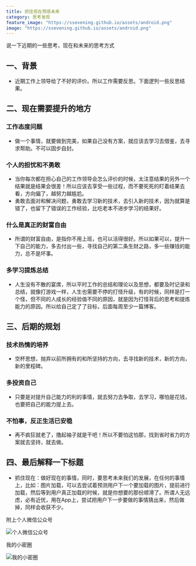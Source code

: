 ```yaml
---
title: 抓住现在预感未来
category: 思考发现
feature_image: "https://ssevening.github.io/assets/android.png"
image: "https://ssevening.github.io/assets/android.png"
---
```


说一下近期的一些思考，现在和未来的思考方式

<!-- more -->


## 一、背景
* 近期工作上领导给了不好的评价。所以工作需要反思。下面逻列一些反思结果。

## 二、现在需要提升的地方
### 工作态度问题
* 做一个事情，就要做到完美，如果自己没有方案，就应该去学习去借鉴，去寻求帮助。不可以固步自封。

### 个人的担忧和不勇敢
* 当你每次都在担心自己的工作领导会怎么评价的时候，太注意结果的另外一个结果就是结果会很差！所以应该去享受一些过程，而不要死死的盯着结果去看，方向偏了，越努力越尴尬。
* 勇敢去面对和解决问题，勇敢去学习新的技术，去引入新的技术，因为就算是错了，也留下了错误的工作经验，比吃老本不进步学习的结果好。

### 什么是真正的财富自由
* 所谓的财富自由，是指你不用上班，也可以活得很好。所以如果可以，提升一下自己的能力，多去付出一些，寻找自己的第二条生财之路，多一些赚钱的能力，总不是坏事。

### 多学习提炼总结
* 人生没有不散的宴席，所以平时工作的总结和理论以及思想，都要及时记录和总结，就像打游戏一样，人生也需要不停的打怪升级，有的时候，同样是打一个怪，但不同的人成长的经验值不同的原因，就是因为打怪背后的思考和提炼能力的原因。所以给自己定了了目标，后面每周至少一篇博客。

## 三、后期的规划

### 技术热情的培养
* 空杯思想，抛弃以前所拥有的和所坚持的方向，去寻找新的技术，新的方向，新的里程碑。

### 多投资自己
* 只要是对提升自己能力的利的事情，就去努力去争取，去学习，哪怕是花钱，也要把自己的能力提上去。

### 不怕事，反正生活已安稳
* 再不疯狂就老了，撸起袖子就是干吧！所以不要怕这怕那，找到省时省力的方案就去坚持，就去做。


## 四、最后解释一下标题
* 抓住现在：做好现在的事情，同时，要思考未来我们的发展，在任何的事情上，比如：图片加载，可以去尝试着预测用户下一个要加载的图片，提前进行加载，然后等到用户真正加载的时候，就是你想要的那份顺滑了。所谓人无远虑，必有近忧，用在App上，尝试把用户下一步要做的事情猜出来，然后做掉，同样会收获不少。




附上个人微信公众号

![个人微信公众号](https://ssevening.github.io/assets/weichat_qrcode.jpg)

我的小密圈

![我的小密圈](https://ssevening.github.io/assets/mi_qrcode.png)



